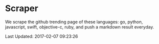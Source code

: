# Scraper

We scrape the github trending page of these languages: go, python, javascript, swift, objective-c, ruby, and push a markdown result everyday.

Last Updated: 2017-02-07 09:23:26